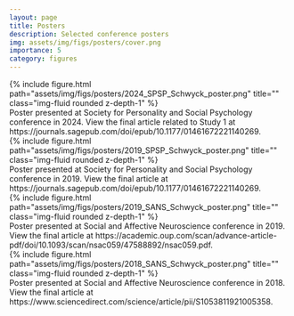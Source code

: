 ```yaml
---
layout: page
title: Posters
description: Selected conference posters
img: assets/img/figs/posters/cover.png
importance: 5
category: figures
---
```


<div class="row">
    <div class="col-sm mt-3 mt-md-0">
        {% include figure.html path="assets/img/figs/posters/2024_SPSP_Schwyck_poster.png" title="" class="img-fluid rounded z-depth-1" %}
    </div>
</div>
<div class="caption">
    Poster presented at Society for Personality and Social Psychology conference in 2024. View the final article related to Study 1 at https://journals.sagepub.com/doi/epub/10.1177/01461672221140269.
</div>

<div class="row">
    <div class="col-sm mt-3 mt-md-0">
        {% include figure.html path="assets/img/figs/posters/2019_SPSP_Schwyck_poster.png" title="" class="img-fluid rounded z-depth-1" %}
    </div>
</div>
<div class="caption">
    Poster presented at Society for Personality and Social Psychology conference in 2019. View the final article at https://journals.sagepub.com/doi/epub/10.1177/01461672221140269.
</div>


<div class="row">
    <div class="col-sm mt-3 mt-md-0">
        {% include figure.html path="assets/img/figs/posters/2019_SANS_Schwyck_poster.png" title="" class="img-fluid rounded z-depth-1" %}
    </div>
</div>
<div class="caption">
    Poster presented at Social and Affective Neuroscience conference in 2019. View the final article at https://academic.oup.com/scan/advance-article-pdf/doi/10.1093/scan/nsac059/47588892/nsac059.pdf.
</div>


<div class="row">
    <div class="col-sm mt-3 mt-md-0">
        {% include figure.html path="assets/img/figs/posters/2018_SANS_Schwyck_poster.png" title="" class="img-fluid rounded z-depth-1" %}
    </div>
</div>
<div class="caption">
    Poster presented at Social and Affective Neuroscience conference in 2018. View the final article at https://www.sciencedirect.com/science/article/pii/S1053811921005358.
</div>
